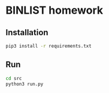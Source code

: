 # BINLIST homework
## Installation
```bash
pip3 install -r requirements.txt
```

## Run
```bash
cd src
python3 run.py
```